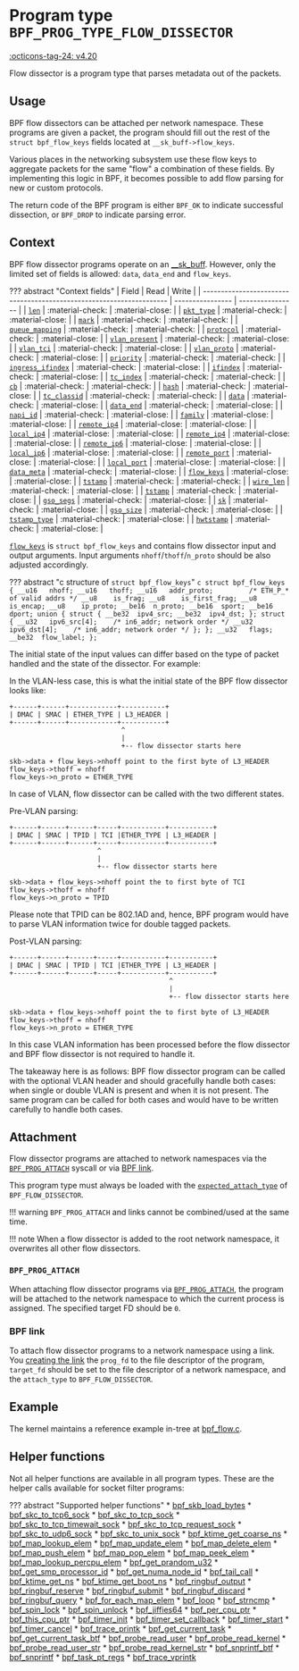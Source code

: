 # Program type `BPF_PROG_TYPE_FLOW_DISSECTOR`

<!-- [FEATURE_TAG](BPF_PROG_TYPE_FLOW_DISSECTOR) -->
[:octicons-tag-24: v4.20](https://github.com/torvalds/linux/commit/d58e468b1112dcd1d5193c0a89ff9f98b5a3e8b9)
<!-- [/FEATURE_TAG] -->

Flow dissector is a program type that parses metadata out of the packets. 

## Usage

BPF flow dissectors can be attached per network namespace. These programs are given a packet, the program should fill out the rest of the `struct bpf_flow_keys` fields located at `__sk_buff->flow_keys`.

Various places in the networking subsystem use these flow keys to aggregate packets for the same "flow" a combination of these fields. By implementing this logic in BPF, it becomes possible to add flow parsing for new or custom protocols.

The return code of the BPF program is either `BPF_OK` to indicate successful dissection, or `BPF_DROP` to indicate parsing error.

## Context

BPF flow dissector programs operate on an [__sk_buff](../program-context/__sk_buff.md). 
However, only the limited set of fields is allowed: `data`, `data_end` and `flow_keys`. 

??? abstract "Context fields"
    | Field                                                                | Read             | Write            |
    | -------------------------------------------------------------------- | ---------------- | ---------------- |
    | [`len`](../program-context/__sk_buff.md#len)                         | :material-check: | :material-close: |
    | [`pkt_type`](../program-context/__sk_buff.md#pkt_type)               | :material-check: | :material-close: |
    | [`mark`](../program-context/__sk_buff.md#mark)                       | :material-check: | :material-check: |
    | [`queue_mapping`](../program-context/__sk_buff.md#queue_mapping)     | :material-check: | :material-check: |
    | [`protocol`](../program-context/__sk_buff.md#protocol)               | :material-check: | :material-close: |
    | [`vlan_present`](../program-context/__sk_buff.md#vlan_present)       | :material-check: | :material-close: |
    | [`vlan_tci`](../program-context/__sk_buff.md#vlan_tci)               | :material-check: | :material-close: |
    | [`vlan_proto`](../program-context/__sk_buff.md#vlan_proto)           | :material-check: | :material-close: |
    | [`priority`](../program-context/__sk_buff.md#priority)               | :material-check: | :material-check: |
    | [`ingress_ifindex`](../program-context/__sk_buff.md#ingress_ifindex) | :material-check: | :material-close: |
    | [`ifindex`](../program-context/__sk_buff.md#ifindex)                 | :material-check: | :material-close: |
    | [`tc_index`](../program-context/__sk_buff.md#tc_index)               | :material-check: | :material-check: |
    | [`cb`](../program-context/__sk_buff.md#cb)                           | :material-check: | :material-check: |
    | [`hash`](../program-context/__sk_buff.md#hash)                       | :material-check: | :material-close: |
    | [`tc_classid`](../program-context/__sk_buff.md#tc_classid)           | :material-check: | :material-check: |
    | [`data`](../program-context/__sk_buff.md#data)                       | :material-check: | :material-close: |
    | [`data_end`](../program-context/__sk_buff.md#data_end)               | :material-check: | :material-close: |
    | [`napi_id`](../program-context/__sk_buff.md#napi_id)                 | :material-check: | :material-close: |
    | [`family`](../program-context/__sk_buff.md#family)                   | :material-close: | :material-close: |
    | [`remote_ip4`](../program-context/__sk_buff.md#remote_ip4)           | :material-close: | :material-close: |
    | [`local_ip4`](../program-context/__sk_buff.md#local_ip4)             | :material-close: | :material-close: |
    | [`remote_ip4`](../program-context/__sk_buff.md#remote_ip4)           | :material-close: | :material-close: |
    | [`remote_ip6`](../program-context/__sk_buff.md#remote_ip6)           | :material-close: | :material-close: |
    | [`local_ip6`](../program-context/__sk_buff.md#local_ip6)             | :material-close: | :material-close: |
    | [`remote_port`](../program-context/__sk_buff.md#remote_port)         | :material-close: | :material-close: |
    | [`local_port`](../program-context/__sk_buff.md#local_port)           | :material-close: | :material-close: |
    | [`data_meta`](../program-context/__sk_buff.md#data_meta)             | :material-check: | :material-close: |
    | [`flow_keys`](../program-context/__sk_buff.md#flow_keys)             | :material-close: | :material-close: |
    | [`tstamp`](../program-context/__sk_buff.md#tstamp)                   | :material-check: | :material-check: |
    | [`wire_len`](../program-context/__sk_buff.md#wire_len)               | :material-check: | :material-close: |
    | [`tstamp`](../program-context/__sk_buff.md#tstamp)                   | :material-check: | :material-close: |
    | [`gso_segs`](../program-context/__sk_buff.md#gso_segs)               | :material-check: | :material-close: |
    | [`sk`](../program-context/__sk_buff.md#sk)                           | :material-check: | :material-close: |
    | [`gso_size`](../program-context/__sk_buff.md#gso_size)               | :material-check: | :material-close: |
    | [`tstamp_type`](../program-context/__sk_buff.md#tstamp_type)         | :material-check: | :material-close: |
    | [`hwtstamp`](../program-context/__sk_buff.md#hwtstamp)               | :material-check: | :material-close: |

[`flow_keys`](../program-context/__sk_buff.md#flow_keys) is `struct bpf_flow_keys` and contains flow dissector input and output arguments. Input arguments `nhoff`/`thoff`/`n_proto` should be also adjusted accordingly.

??? abstract "c structure of `struct bpf_flow_keys`"
    ```c
    struct bpf_flow_keys {
        __u16	nhoff;
        __u16	thoff;
        __u16	addr_proto;			/* ETH_P_* of valid addrs */
        __u8	is_frag;
        __u8	is_first_frag;
        __u8	is_encap;
        __u8	ip_proto;
        __be16	n_proto;
        __be16	sport;
        __be16	dport;
        union {
            struct {
                __be32	ipv4_src;
                __be32	ipv4_dst;
            };
            struct {
                __u32	ipv6_src[4];	/* in6_addr; network order */
                __u32	ipv6_dst[4];	/* in6_addr; network order */
            };
        };
        __u32	flags;
        __be32	flow_label;
    };
    ```

The initial state of the input values can differ based on the type of packet handled and the state of the dissector. For example:

In the VLAN-less case, this is what the initial state of the BPF flow dissector looks like:
```
+------+------+------------+-----------+
| DMAC | SMAC | ETHER_TYPE | L3_HEADER |
+------+------+------------+-----------+
                            ^
                            |
                            +-- flow dissector starts here
```
```
skb->data + flow_keys->nhoff point to the first byte of L3_HEADER
flow_keys->thoff = nhoff
flow_keys->n_proto = ETHER_TYPE
```

In case of VLAN, flow dissector can be called with the two different states.

Pre-VLAN parsing:

```
+------+------+------+-----+-----------+-----------+
| DMAC | SMAC | TPID | TCI |ETHER_TYPE | L3_HEADER |
+------+------+------+-----+-----------+-----------+
                      ^
                      |
                      +-- flow dissector starts here
```
```
skb->data + flow_keys->nhoff point the to first byte of TCI
flow_keys->thoff = nhoff
flow_keys->n_proto = TPID
```

Please note that TPID can be 802.1AD and, hence, BPF program would have to parse VLAN information twice for double tagged packets.

Post-VLAN parsing:

```
+------+------+------+-----+-----------+-----------+
| DMAC | SMAC | TPID | TCI |ETHER_TYPE | L3_HEADER |
+------+------+------+-----+-----------+-----------+
                                        ^
                                        |
                                        +-- flow dissector starts here
```

```
skb->data + flow_keys->nhoff point the to first byte of L3_HEADER
flow_keys->thoff = nhoff
flow_keys->n_proto = ETHER_TYPE
```

In this case VLAN information has been processed before the flow dissector and BPF flow dissector is not required to handle it.

The takeaway here is as follows: BPF flow dissector program can be called with the optional VLAN header and should gracefully handle both cases: when single or double VLAN is present and when it is not present. The same program can be called for both cases and would have to be written carefully to handle both cases.

## Attachment

Flow dissector programs are attached to network namespaces via the [`BPF_PROG_ATTACH`](../syscall/BPF_PROG_ATTACH.md) syscall or via [BPF link](../syscall/BPF_LINK_CREATE.md). 

This program type must always be loaded with the [`expected_attach_type`](../syscall/BPF_PROG_LOAD.md#expected_attach_type) of `BPF_FLOW_DISSECTOR`.

!!! warning
    `BPF_PROG_ATTACH` and links cannot be combined/used at the same time.

!!! note
    When a flow dissector is added to the root network namespace, it overwrites all other flow dissectors.

### `BPF_PROG_ATTACH` 

When attaching flow dissector programs via [`BPF_PROG_ATTACH`](../syscall/BPF_PROG_ATTACH.md), the program will be attached to the network namespace to which the current process is assigned. The specified target FD should be `0`.

### BPF link

To attach flow dissector programs to a network namespace using a link. You [creating the link](../syscall/BPF_LINK_CREATE.md) the `prog_fd` to the file descriptor of the program, `target_fd` should be set to the file descriptor of a network namespace, and the `attach_type` to `BPF_FLOW_DISSECTOR`.

## Example

The kernel maintains a reference example in-tree at [bpf_flow.c](https://elixir.bootlin.com/linux/v6.3/source/tools/testing/selftests/bpf/progs/bpf_flow.c).


## Helper functions

Not all helper functions are available in all program types. These are the helper calls available for socket filter programs:

<!-- DO NOT EDIT MANUALLY -->
<!-- [PROG_HELPER_FUNC_REF] -->
??? abstract "Supported helper functions"
    * [bpf_skb_load_bytes](../helper-function/bpf_skb_load_bytes.md)
    * [bpf_skc_to_tcp6_sock](../helper-function/bpf_skc_to_tcp6_sock.md)
    * [bpf_skc_to_tcp_sock](../helper-function/bpf_skc_to_tcp_sock.md)
    * [bpf_skc_to_tcp_timewait_sock](../helper-function/bpf_skc_to_tcp_timewait_sock.md)
    * [bpf_skc_to_tcp_request_sock](../helper-function/bpf_skc_to_tcp_request_sock.md)
    * [bpf_skc_to_udp6_sock](../helper-function/bpf_skc_to_udp6_sock.md)
    * [bpf_skc_to_unix_sock](../helper-function/bpf_skc_to_unix_sock.md)
    * [bpf_ktime_get_coarse_ns](../helper-function/bpf_ktime_get_coarse_ns.md)
    * [bpf_map_lookup_elem](../helper-function/bpf_map_lookup_elem.md)
    * [bpf_map_update_elem](../helper-function/bpf_map_update_elem.md)
    * [bpf_map_delete_elem](../helper-function/bpf_map_delete_elem.md)
    * [bpf_map_push_elem](../helper-function/bpf_map_push_elem.md)
    * [bpf_map_pop_elem](../helper-function/bpf_map_pop_elem.md)
    * [bpf_map_peek_elem](../helper-function/bpf_map_peek_elem.md)
    * [bpf_map_lookup_percpu_elem](../helper-function/bpf_map_lookup_percpu_elem.md)
    * [bpf_get_prandom_u32](../helper-function/bpf_get_prandom_u32.md)
    * [bpf_get_smp_processor_id](../helper-function/bpf_get_smp_processor_id.md)
    * [bpf_get_numa_node_id](../helper-function/bpf_get_numa_node_id.md)
    * [bpf_tail_call](../helper-function/bpf_tail_call.md)
    * [bpf_ktime_get_ns](../helper-function/bpf_ktime_get_ns.md)
    * [bpf_ktime_get_boot_ns](../helper-function/bpf_ktime_get_boot_ns.md)
    * [bpf_ringbuf_output](../helper-function/bpf_ringbuf_output.md)
    * [bpf_ringbuf_reserve](../helper-function/bpf_ringbuf_reserve.md)
    * [bpf_ringbuf_submit](../helper-function/bpf_ringbuf_submit.md)
    * [bpf_ringbuf_discard](../helper-function/bpf_ringbuf_discard.md)
    * [bpf_ringbuf_query](../helper-function/bpf_ringbuf_query.md)
    * [bpf_for_each_map_elem](../helper-function/bpf_for_each_map_elem.md)
    * [bpf_loop](../helper-function/bpf_loop.md)
    * [bpf_strncmp](../helper-function/bpf_strncmp.md)
    * [bpf_spin_lock](../helper-function/bpf_spin_lock.md)
    * [bpf_spin_unlock](../helper-function/bpf_spin_unlock.md)
    * [bpf_jiffies64](../helper-function/bpf_jiffies64.md)
    * [bpf_per_cpu_ptr](../helper-function/bpf_per_cpu_ptr.md)
    * [bpf_this_cpu_ptr](../helper-function/bpf_this_cpu_ptr.md)
    * [bpf_timer_init](../helper-function/bpf_timer_init.md)
    * [bpf_timer_set_callback](../helper-function/bpf_timer_set_callback.md)
    * [bpf_timer_start](../helper-function/bpf_timer_start.md)
    * [bpf_timer_cancel](../helper-function/bpf_timer_cancel.md)
    * [bpf_trace_printk](../helper-function/bpf_trace_printk.md)
    * [bpf_get_current_task](../helper-function/bpf_get_current_task.md)
    * [bpf_get_current_task_btf](../helper-function/bpf_get_current_task_btf.md)
    * [bpf_probe_read_user](../helper-function/bpf_probe_read_user.md)
    * [bpf_probe_read_kernel](../helper-function/bpf_probe_read_kernel.md)
    * [bpf_probe_read_user_str](../helper-function/bpf_probe_read_user_str.md)
    * [bpf_probe_read_kernel_str](../helper-function/bpf_probe_read_kernel_str.md)
    * [bpf_snprintf_btf](../helper-function/bpf_snprintf_btf.md)
    * [bpf_snprintf](../helper-function/bpf_snprintf.md)
    * [bpf_task_pt_regs](../helper-function/bpf_task_pt_regs.md)
    * [bpf_trace_vprintk](../helper-function/bpf_trace_vprintk.md)
<!-- [/PROG_HELPER_FUNC_REF] -->
